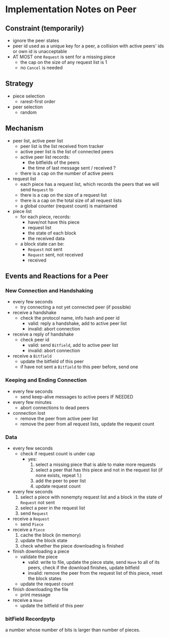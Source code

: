 # Implementation Notes on Peer

## Constraint (temporarily)
- ignore the peer states
- peer id used as a unique key for a peer, a collision with active peers' ids or own id is unacceptable
- AT MOST one `Request` is sent for a missing piece
    - the cap on the size of any request list is 1
    - no `Cancel` is needed

## Strategy
- piece selection
    - rarest-first order
- peer selection
    - random

## Mechanism
- peer list, active peer list
    - peer list is the list received from tracker
    - active peer list is the list of connected peers
    - active peer list records:
        - the bitfields of the peers
        - the time of last message sent / received ?
    - there is a cap on the number of active peers
- request list
    - each piece has a request list, which records the peers that we will send `Request` to
    - there is a cap on the size of a request list
    - there is a cap on the total size of all request lists
    - a global counter (request count) is maintained
- piece list
    - for each piece, records:
        - have/not have this piece
        - request list
        - the state of each block
        - the received data
    - a block state can be:
        - `Request` not sent
        - `Request` sent, not received
        - received

## Events and Reactions for a Peer

### New Connection and Handshaking
- every few seconds
    - try connecting a not yet connected peer (if possible)
- receive a handshake
    - check the protocol name, info hash and peer id
        - valid: reply a handshake, add to active peer list
        - invalid: abort connection
- receive a reply of handshake
    - check peer id
        - valid: send `Bitfield`, add to active peer list
        - invalid: abort connection
- receive a `Bitfield`
    - update the bitfield of this peer
    - if have not sent a `Bitfield` to this peer before, send one

### Keeping and Ending Connection
- every few seconds
    - send keep-alive messages to active peers IF NEEDED
- every few minutes
    - abort connections to dead peers
- connection lost
    - remove the peer from active peer list
    - remove the peer from all request lists, update the request count

### Data
- every few seconds
    - check if request count is under cap
        - yes: 
            1. select a missing piece that is able to make more requests
            2. select a peer that has this piece and not in the request list (if none exists, repeat 1.)
            3. add the peer to peer list
            4. update request count
- every few seconds
    1. select a piece with nonempty request list and a block in the state of `Request` not sent
    2. select a peer in the request list
    3. send `Request`
- receive a `Request`
    - send `Piece`
- receive a `Piece`
    1. cache the block (in memory)
    2. update the block state 
    3. check whether the piece downloading is finished
- finish downloading a piece
    - validate the piece
        - valid: write to file, update the piece state, send `Have` to all of its peers, check if the download finishes, update bitfield
        - invalid: remove the peer from the request list of this piece, reset the block states
    - update the request count
- finish downloading the file
    - print message
- receive a `Have`
    - update the bitfield of this peer

### bitField Recordpytp

a number whose number of bits is larger than number of pieces.
